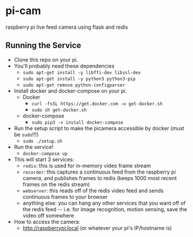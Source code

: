 # pi-cam
raspberry pi live feed camera using flask and redis

## Running the Service

- Clone this repo on your pi.
- You'll probably need these dependencies
  - `sudo apt-get install -y libffi-dev libssl-dev`
  - `sudo apt-get install -y python3 python3-pip`
  - `sudo apt-get remove python-configparser`
- Install docker and docker-compose on your pi.
  - Docker
    - `curl -fsSL https://get.docker.com -o get-docker.sh`
    - `sudo sh get-docker.sh`
  - docker-compose
    - `sudo pip3 -v install docker-compose`
- Run the setup script to make the picamera accessible by docker (must be `sudo`!!!)
  - `sudo ./setup.sh`
- Run the service!
  - `docker-compose up`
- This will start 3 services:
  - `redis`: this is used for in-memory video frame stream
  - `recorder`: this captures a continuous feed from the raspberry pi camera, and publishes frames to redis (keeps 1000 most recent frames on the redis stream)
  - `webserver`: this reads off of the redis video feed and sends continuous frames to your browser
  - anything else: you can hang any other services that you want off of the redis feed -- i.e. for image recognition, motion sensing, save the video off somewhere
- How to access the camera:
  - http://raspberrypi.local (or whatever your pi's IP/hostname is)
